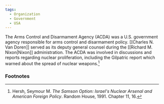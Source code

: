 ```yaml
---
tags:
  - Organization
  - Government
  - USA
---
```

The Arms Control and Disarmament Agency (ACDA) was a U.S. government agency responsible for arms control and disarmament policy. [[Charles N. Van Doren]] served as its deputy general counsel during the [[Richard M. Nixon|Nixon]] administration. The ACDA was involved in discussions and reports regarding nuclear proliferation, including the Gilpatric report which warned about the spread of nuclear weapons.[^1]

### Footnotes

[^1]: Hersh, Seymour M. *The Samson Option: Israel's Nuclear Arsenal and American Foreign Policy*. Random House, 1991. Chapter 11, 16.